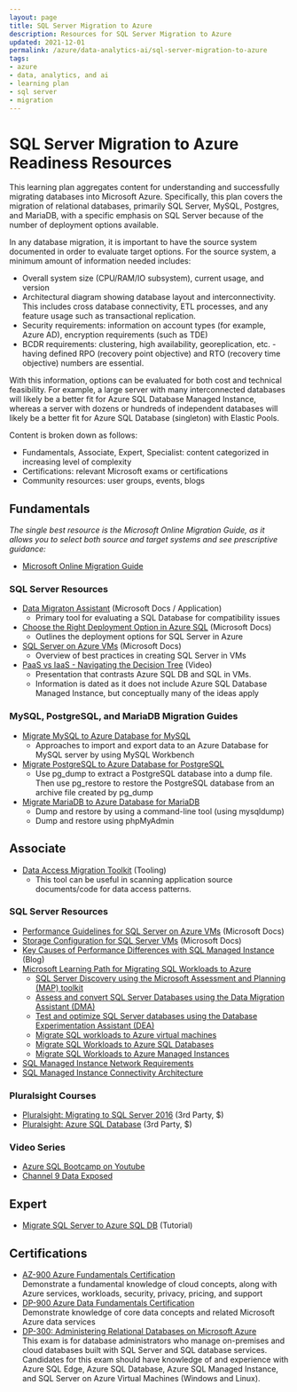 ```yaml
---
layout: page
title: SQL Server Migration to Azure
description: Resources for SQL Server Migration to Azure
updated: 2021-12-01
permalink: /azure/data-analytics-ai/sql-server-migration-to-azure
tags: 
- azure
- data, analytics, and ai
- learning plan
- sql server
- migration
---
```


# SQL Server Migration to Azure Readiness Resources

This learning plan aggregates content for understanding and successfully migrating databases into Microsoft Azure. Specifically, this plan covers the migration of relational databases, primarily SQL Server, MySQL, Postgres, and MariaDB, with a specific emphasis on SQL Server because of the number of deployment options available.

In any database migration, it is important to have the source system documented in order to evaluate target options. For the source system, a minimum amount of information needed includes:

* Overall system size (CPU/RAM/IO subsystem), current usage, and version
* Architectural diagram showing database layout and interconnectivity.  This includes cross database connectivity, ETL processes, and any feature usage such as transactional replication.
* Security requirements: information on account types (for example, Azure AD), encryption requirements (such as TDE)
* BCDR requirements: clustering, high availability, georeplication, etc. - having defined RPO (recovery point objective) and RTO (recovery time objective) numbers are essential.

With this information, options can be evaluated for both cost and technical feasibility. For example, a large server with many interconnected databases will likely be a better fit for Azure SQL Database Managed Instance, whereas a server with dozens or hundreds of independent databases will likely be a better fit for Azure SQL Database (singleton) with Elastic Pools.

Content is broken down as follows:

* Fundamentals, Associate, Expert, Specialist: content categorized in increasing level of complexity
* Certifications: relevant Microsoft exams or certifications
* Community resources: user groups, events, blogs

## Fundamentals

_The single best resource is the Microsoft Online Migration Guide, as it allows you to select both source and target systems and see prescriptive guidance:_

* [Microsoft Online Migration Guide](https://datamigration.microsoft.com/)

### SQL Server Resources

* [Data Migraton Assistant](https://docs.microsoft.com/en-us/sql/dma/dma-overview) (Microsoft Docs / Application)
  * Primary tool for evaluating a SQL Database for compatibility issues
* [Choose the Right Deployment Option in Azure SQL](https://docs.microsoft.com/en-us/azure/sql-database/sql-database-paas-vs-sql-server-iaas) (Microsoft Docs)
  * Outlines the deployment options for SQL Server in Azure
* [SQL Server on Azure VMs](https://docs.microsoft.com/en-us/azure/virtual-machines/windows/sql/virtual-machines-windows-sql-server-iaas-overview) (Microsoft Docs)
  * Overview of best practices in creating SQL Server in VMs
* [PaaS vs IaaS - Navigating the Decision Tree](https://channel9.msdn.com/Series/SAIIK-SQL-Server-on-Azure-IaaS-Implementation-Kit/SAIIK-PaaS-vs-IaaS) (Video)
  * Presentation that contrasts Azure SQL DB and SQL in VMs.
  * Information is dated as it does not include Azure SQL Database Managed Instance, but conceptually many of the ideas apply
 
### MySQL, PostgreSQL, and MariaDB Migration Guides

* [Migrate MySQL to Azure Database for MySQL](https://learn.microsoft.com/en-us/azure/mysql/single-server/concepts-migrate-import-export)
  * Approaches to import and export data to an Azure Database for MySQL server by using MySQL Workbench
* [Migrate PostgreSQL to Azure Database for PostgreSQL](https://learn.microsoft.com/en-us/azure/postgresql/migrate/how-to-migrate-using-dump-and-restore)
  * Use pg_dump to extract a PostgreSQL database into a dump file. Then use pg_restore to restore the PostgreSQL database from an archive file created by pg_dump
* [Migrate MariaDB to Azure Database for MariaDB](https://learn.microsoft.com/en-us/azure/mariadb/howto-migrate-dump-restore)
  * Dump and restore by using a command-line tool (using mysqldump)
  * Dump and restore using phpMyAdmin

## Associate

* [Data Access Migration Toolkit](https://marketplace.visualstudio.com/items?itemName=ms-databasemigration.data-access-migration-toolkit) (Tooling)
  * This tool can be useful in scanning application source documents/code for data access patterns.

### SQL Server Resources

* [Performance Guidelines for SQL Server on Azure VMs](https://docs.microsoft.com/en-us/azure/virtual-machines/windows/sql/virtual-machines-windows-sql-performance) (Microsoft Docs)
* [Storage Configuration for SQL Server VMs](https://docs.microsoft.com/en-us/azure/virtual-machines/windows/sql/virtual-machines-windows-sql-server-storage-configuration) (Microsoft Docs)
* [Key Causes of Performance Differences with SQL Managed Instance](https://azure.microsoft.com/blog/key-causes-of-performance-differences-between-sql-managed-instance-and-sql-server/) (Blog)
* [Microsoft Learning Path for Migrating SQL Workloads to Azure](https://docs.microsoft.com/en-us/learn/paths/migrate-sql-workloads-azure/)
  * [SQL Server Discovery using the Microsoft Assessment and Planning (MAP) toolkit](https://docs.microsoft.com/en-us/learn/modules/sql-server-discovery-using-map/)
  * [Assess and convert SQL Server Databases using the Data Migration Assistant (DMA)](https://docs.microsoft.com/en-us/learn/modules/assess-convert-sql-server-databases-using-dma/)
  * [Test and optimize SQL Server databases using the Database Experimentation Assistant (DEA)](https://docs.microsoft.com/en-us/learn/modules/test-optimize-sql-server-databases-using-dea/)
  * [Migrate SQL workloads to Azure virtual machines](https://docs.microsoft.com/en-us/learn/modules/migrate-sql-workloads-azure-virtual-machines/)
  * [Migrate SQL Workloads to Azure SQL Databases](https://docs.microsoft.com/en-us/learn/modules/migrate-sql-workloads-azure-sql-databases/)
  * [Migrate SQL Workloads to Azure Managed Instances](https://docs.microsoft.com/en-us/learn/modules/migrate-sql-workloads-azure-managed-instances/)
 * [SQL Managed Instance Network Requirements](https://docs.microsoft.com/en-us/azure/azure-sql/managed-instance/connectivity-architecture-overview#network-requirements)
 * [SQL Managed Instance Connectivity Architecture](https://docs.microsoft.com/en-us/azure/azure-sql/managed-instance/connectivity-architecture-overview)

### Pluralsight Courses

* [Pluralsight: Migrating to SQL Server 2016](https://www.pluralsight.com/courses/sqlserver-2016-upgrading-migrating) (3rd Party, $)
* [Pluralsight: Azure SQL Database](https://www.pluralsight.com/courses/azure-sql-database-dba) (3rd Party, $)

### Video Series

* [Azure SQL Bootcamp on Youtube](https://www.youtube.com/watch?v=wntLOJRvIeI&list=PLlrxD0HtieHjveswk8_gkPD42Te48X4zG)
* [Channel 9 Data Exposed](https://channel9.msdn.com/Shows/Data-Exposed)


## Expert

* [Migrate SQL Server to Azure SQL DB](https://docs.microsoft.com/en-us/azure/dms/tutorial-sql-server-to-azure-sql) (Tutorial)

## Certifications

* [AZ-900 Azure Fundamentals Certification](https://docs.microsoft.com/en-us/learn/certifications/exams/az-900) <br>Demonstrate a fundamental knowledge of cloud concepts, along with Azure services, workloads, security, privacy, pricing, and support
* [DP-900 Azure Data Fundamentals Certification](https://learn.microsoft.com/en-us/certifications/exams/dp-900) <br>Demonstrate knowledge of core data concepts and related Microsoft Azure data services
* [DP-300: Administering Relational Databases on Microsoft Azure](https://docs.microsoft.com/en-us/learn/certifications/exams/dp-300) <br>This exam is for database administrators who manage on-premises and cloud databases built with SQL Server and SQL database services. Candidates for this exam should have knowledge of and experience with Azure SQL Edge, Azure SQL Database, Azure SQL Managed Instance, and SQL Server on Azure Virtual Machines (Windows and Linux).
